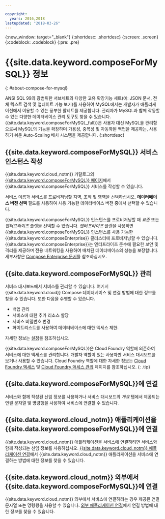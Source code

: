 ```yaml
---

copyright:
  years: 2016,2018
lastupdated: "2018-03-26"
---
```


{:new_window: target="_blank"}
{:shortdesc: .shortdesc}
{:screen: .screen}
{:codeblock: .codeblock}
{:pre: .pre}

# {{site.data.keyword.composeForMySQL}} 정보
{: #about-compose-for-mysql}

ANSI SQL 99의 광범위한 서브세트와 다양한 고유 확장기능 세트(예: JSON 문서, 전체 텍스트 검색 및 업데이트 가능 보기)를 사용하여 MySQL에서는 개발자가 애플리케이션에서 이용할 수 있는 풍부한 팔레트를 제공합니다. 관리자가 MySQL과 함께 작동할 수 있는 다양한 데이터베이스 관리 도구도 찾을 수 있습니다. {{site.data.keyword.composeForMySQL_full}}은 사용자 대신 MySQL을 관리함으로써 MySQL의 기능을 확장하며 가용성, 중복성 및 자동화된 백업을 제공하는, 사용하기 쉬운 Auto-Scaling 배치 시스템을 제공합니다.
{:shortdesc}

## {{site.data.keyword.composeForMySQL}} 서비스 인스턴스 작성

{{site.data.keyword.cloud_notm}} 카탈로그의 [{{site.data.keyword.composeForMySQL}} 페이지](https://console.{DomainName}/catalog/services/compose-for-mysql/)에서 {{site.data.keyword.composeForMySQL}} 서비스를 작성할 수 있습니다.

서비스 이름과 서비스를 프로비저닝할 지역, 조직 및 영역을 선택하십시오. **데이터베이스 버전 선택** 필드를 사용하여 사용 가능한 데이터베이스 버전 중에서 선택할 수 있습니다.

{{site.data.keyword.composeForMySQL}} 인스턴스를 프로비저닝할 때 *표준* 또는 *엔터프라이즈* 플랜을 선택할 수 있습니다. *엔터프라이즈* 플랜을 사용하면 {{site.data.keyword.composeForMySQL}} 인스턴스를 사용 가능한 {{site.data.keyword.composeEnterprise}} 클러스터에 프로비저닝할 수 있습니다. {{site.data.keyword.composeEnterprise}}는 엔터프라이즈 준수에 필요한 보안 및 격리를 제공하며 전용 네트워킹을 사용하여 배치된 데이터베이스의 성능을 보장합니다. 세부사항은 [Compose Enterprise 문서](../ComposeEnterprise/index.html)를 참조하십시오.

## {{site.data.keyword.composeForMySQL}} 관리

서비스 대시보드에서 서비스를 관리할 수 있습니다. 여기서 {{site.data.keyword.cloud}} Compose 데이터베이스 및 연결 방법에 대한 정보를 찾을 수 있습니다. 또한 다음을 수행할 수 있습니다.
- 백업 관리
- 서비스에 대한 추가 리소스 할당
- 서비스 비밀번호 변경
- 화이트리스트를 사용하여 데이터베이스에 대한 액세스 제한. 

자세한 정보는 [설정](./dashboard-settings.html)을 참조하십시오.

{{site.data.keyword.composeForMySQL}}은 Cloud Foundry 역할에 의존하여 서비스에 대한 액세스를 관리합니다. 개발자 역할이 있는 사용자만 서비스 대시보드를 보거나 사용할 수 있습니다. Cloud Foundry 역할에 대한 자세한 정보는 [Cloud Foundry 액세스](https://console.bluemix.net/docs/iam/cfaccess.html#cfaccess) 및 [Cloud Foundry 액세스 관리](https://console.bluemix.net/docs/iam/mngcf.html#mngcf) 페이지를 참조하십시오.
{: .tip}

## {{site.data.keyword.composeForMySQL}}에 연결

서비스와 함께 작성된 신임 정보를 사용하거나 서비스 대시보드의 *개요* 탭에서 제공되는 연결 문자열 및 명령행을 사용하여 서비스에 연결할 수 있습니다.

## {{site.data.keyword.cloud_notm}} 애플리케이션을 {{site.data.keyword.composeForMySQL}}에 연결

{{site.data.keyword.cloud_notm}} 애플리케이션을 서비스에 연결하려면 서비스와 함께 작성되는 신임 정보를 사용하십시오. [{{site.data.keyword.cloud_notm}} 애플리케이션 연결](./connecting-bluemix-app.html)에서 {{site.data.keyword.cloud_notm}} 애플리케이션을 서비스에 연결하는 방법에 대한 정보를 찾을 수 있습니다.

## {{site.data.keyword.cloud_notm}} 외부에서 {{site.data.keyword.composeForMySQL}}에 연결

{{site.data.keyword.cloud_notm}} 외부에서 서비스에 연결하려는 경우 제공된 연결 문자열 또는 명령행을 사용할 수 있습니다. [외부 애플리케이션 연결](./connecting-external.html)에서 연결 방법에 대한 정보를 찾을 수 있습니다.
